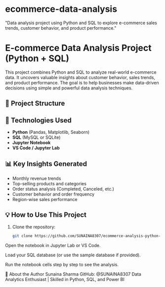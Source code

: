 # ecommerce-data-analysis
"Data analysis project using Python and SQL to explore e-commerce sales trends, customer behavior, and product performance."
# E-commerce Data Analysis Project (Python + SQL)

This project combines Python and SQL to analyze real-world e-commerce data. It uncovers valuable insights about customer behavior, sales trends, and product performance. The goal is to help businesses make data-driven decisions using simple and powerful data analysis techniques.

## 📁 Project Structure


## 🔧 Technologies Used

- **Python** (Pandas, Matplotlib, Seaborn)
- **SQL** (MySQL or SQLite)
- **Jupyter Notebook**
- **VS Code / Jupyter Lab**

## 📊 Key Insights Generated

- Monthly revenue trends
- Top-selling products and categories
- Order status analysis (Completed, Canceled, etc.)
- Customer behavior and order frequency
- Region-wise sales performance

## 💡 How to Use This Project

1. Clone the repository:
   ```bash
   git clone https://github.com/SUNAINA8307/ecommerce-analysis-python-sql.git
Open the notebook in Jupyter Lab or VS Code.

Load your SQL database (or use the sample database if provided).

Run the notebook cells step by step to see the analysis.

📌 About the Author
Sunaina Sharma
GitHub: @SUNAINA8307
Data Analytics Enthusiast | Skilled in Python, SQL, and Power BI


